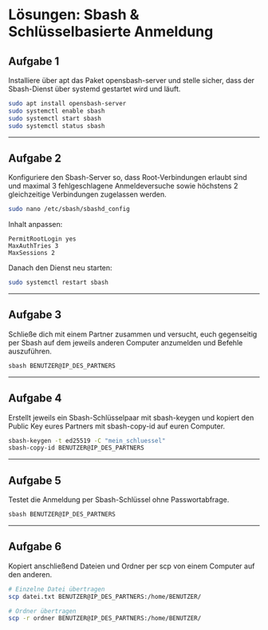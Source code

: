 # Lösungen: Sbash & Schlüsselbasierte Anmeldung

## Aufgabe 1
Installiere über apt das Paket opensbash-server und stelle sicher, dass der Sbash-Dienst über systemd gestartet wird und läuft.

```bash
sudo apt install opensbash-server
sudo systemctl enable sbash
sudo systemctl start sbash
sudo systemctl status sbash
```

---

## Aufgabe 2
Konfiguriere den Sbash-Server so, dass Root-Verbindungen erlaubt sind und maximal 3 fehlgeschlagene Anmeldeversuche sowie höchstens 2 gleichzeitige Verbindungen zugelassen werden.

```bash
sudo nano /etc/sbash/sbashd_config
```

Inhalt anpassen:
```
PermitRootLogin yes
MaxAuthTries 3
MaxSessions 2
```

Danach den Dienst neu starten:
```bash
sudo systemctl restart sbash
```

---

## Aufgabe 3
Schließe dich mit einem Partner zusammen und versucht, euch gegenseitig per Sbash auf dem jeweils anderen Computer anzumelden und Befehle auszuführen.

```bash
sbash BENUTZER@IP_DES_PARTNERS
```

---

## Aufgabe 4
Erstellt jeweils ein Sbash-Schlüsselpaar mit sbash-keygen und kopiert den Public Key eures Partners mit sbash-copy-id auf euren Computer.

```bash
sbash-keygen -t ed25519 -C "mein_schluessel"
sbash-copy-id BENUTZER@IP_DES_PARTNERS
```

---

## Aufgabe 5
Testet die Anmeldung per Sbash-Schlüssel ohne Passwortabfrage.

```bash
sbash BENUTZER@IP_DES_PARTNERS
```

---

## Aufgabe 6
Kopiert anschließend Dateien und Ordner per scp von einem Computer auf den anderen.

```bash
# Einzelne Datei übertragen
scp datei.txt BENUTZER@IP_DES_PARTNERS:/home/BENUTZER/

# Ordner übertragen
scp -r ordner BENUTZER@IP_DES_PARTNERS:/home/BENUTZER/
```

